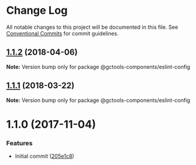 # Change Log

All notable changes to this project will be documented in this file.
See [Conventional Commits](https://conventionalcommits.org) for commit guidelines.

<a name="1.1.2"></a>
## [1.1.2](https://github.com/gctools-outilsgc/gctools-components/compare/@gctools-components/eslint-config@1.1.1...@gctools-components/eslint-config@1.1.2) (2018-04-06)




**Note:** Version bump only for package @gctools-components/eslint-config

<a name="1.1.1"></a>
## [1.1.1](https://github.com/gctools-outilsgc/gctools-components/compare/@gctools-components/eslint-config@1.1.0...@gctools-components/eslint-config@1.1.1) (2018-03-22)




**Note:** Version bump only for package @gctools-components/eslint-config

<a name="1.1.0"></a>
# 1.1.0 (2017-11-04)


### Features

* Initial commit ([205e1c8](https://github.com/gctools-outilsgc/gctools-components/commit/205e1c8))
